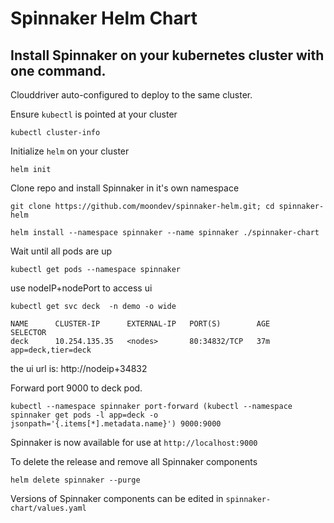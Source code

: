 # Spinnaker Helm Chart

## Install Spinnaker on your kubernetes cluster with one command.

Clouddriver auto-configured to deploy to the same cluster.

Ensure `kubectl` is pointed at your cluster
```
kubectl cluster-info
```

Initialize `helm` on your cluster
```
helm init
```

Clone repo and install Spinnaker in it's own namespace
```
git clone https://github.com/moondev/spinnaker-helm.git; cd spinnaker-helm

helm install --namespace spinnaker --name spinnaker ./spinnaker-chart
```

Wait until all pods are up
```
kubectl get pods --namespace spinnaker
```

use nodeIP+nodePort to access ui 

```
kubectl get svc deck  -n demo -o wide

NAME      CLUSTER-IP      EXTERNAL-IP   PORT(S)        AGE       SELECTOR
deck      10.254.135.35   <nodes>       80:34832/TCP   37m       app=deck,tier=deck

```
the ui url is: http://nodeip+34832

Forward port 9000 to deck pod.
```
kubectl --namespace spinnaker port-forward (kubectl --namespace spinnaker get pods -l app=deck -o jsonpath='{.items[*].metadata.name}') 9000:9000
```

Spinnaker is now available for use at `http://localhost:9000`


To delete the release and remove all Spinnaker components

```
helm delete spinnaker --purge
```

Versions of Spinnaker components can be edited in `spinnaker-chart/values.yaml`
